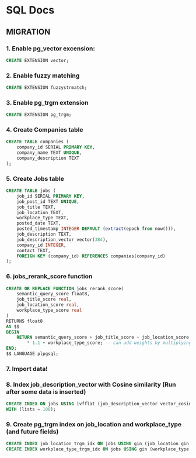 # SQL Docs

## MIGRATION

### 1. Enable pg_vector excension:
```sql
CREATE EXTENSION vector;
```

### 2. Enable fuzzy matching
```sql
CREATE EXTENSION fuzzystrmatch;
```

### 3. Enable pg_trgm extension
```sql
CREATE EXTENSION pg_trgm;
```

### 4. Create Companies table
```sql
CREATE TABLE companies (
    company_id SERIAL PRIMARY KEY,
    company_name TEXT UNIQUE,
    company_description TEXT
);
```

### 5. Create Jobs table
```sql
CREATE TABLE jobs (
    job_id SERIAL PRIMARY KEY,
    job_post_id TEXT UNIQUE,
    job_title TEXT,
    job_location TEXT,
    workplace_type TEXT,
    posted_date TEXT,
    posted_timestamp INTEGER DEFAULT (extract(epoch from now())),
    job_description TEXT,
    job_description_vector vector(384),
    company_id INTEGER,
    contact TEXT,
    FOREIGN KEY (company_id) REFERENCES companies(company_id)
);
```

### 6. jobs_rerank_score function
```sql
CREATE OR REPLACE FUNCTION jobs_rerank_score(
    semantic_query_score float8,
    job_title_score real,
    job_location_score real,
    workplace_type_score real
)
RETURNS float8
AS $$
BEGIN
    RETURN semantic_query_score + job_title_score + job_location_score
        * 1.1 + workplace_type_score; -- can add weights by multiplying by 1.x
END;
$$ LANGUAGE plpgsql;
```

### 7. Import data!

### 8. Index job_description_vector with Cosine similarity (Run after some data is inserted)
```sql
CREATE INDEX ON jobs USING ivfflat (job_description_vector vector_cosine_ops)
WITH (lists = 100);
```

### 9. Create pg_trgm index on job_location and workplace_type (and future fields)
```sql
CREATE INDEX job_location_trgm_idx ON jobs USING gin (job_location gin_trgm_ops);
CREATE INDEX workplace_type_trgm_idx ON jobs USING gin (workplace_type gin_trgm_ops);
```
